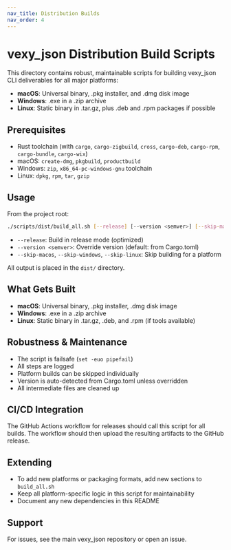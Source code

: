 ```yaml
---
nav_title: Distribution Builds
nav_order: 4
---
```


# vexy_json Distribution Build Scripts

This directory contains robust, maintainable scripts for building vexy_json CLI deliverables for all major platforms:

- **macOS**: Universal binary, .pkg installer, and .dmg disk image
- **Windows**: .exe in a .zip archive
- **Linux**: Static binary in .tar.gz, plus .deb and .rpm packages if possible

## Prerequisites

- Rust toolchain (with `cargo`, `cargo-zigbuild`, `cross`, `cargo-deb`, `cargo-rpm`, `cargo-bundle`, `cargo-wix`)
- macOS: `create-dmg`, `pkgbuild`, `productbuild`
- Windows: `zip`, `x86_64-pc-windows-gnu` toolchain
- Linux: `dpkg`, `rpm`, `tar`, `gzip`

## Usage

From the project root:

```bash
./scripts/dist/build_all.sh [--release] [--version <semver>] [--skip-macos] [--skip-windows] [--skip-linux]
```

- `--release`: Build in release mode (optimized)
- `--version <semver>`: Override version (default: from Cargo.toml)
- `--skip-macos`, `--skip-windows`, `--skip-linux`: Skip building for a platform

All output is placed in the `dist/` directory.

## What Gets Built

- **macOS**: Universal binary, .pkg installer, .dmg disk image
- **Windows**: .exe in a .zip archive
- **Linux**: Static binary in .tar.gz, .deb, and .rpm (if tools available)

## Robustness & Maintenance

- The script is failsafe (`set -euo pipefail`)
- All steps are logged
- Platform builds can be skipped individually
- Version is auto-detected from Cargo.toml unless overridden
- All intermediate files are cleaned up

## CI/CD Integration

The GitHub Actions workflow for releases should call this script for all builds. The workflow should then upload the resulting artifacts to the GitHub release.

## Extending

- To add new platforms or packaging formats, add new sections to `build_all.sh`
- Keep all platform-specific logic in this script for maintainability
- Document any new dependencies in this README

## Support

For issues, see the main vexy_json repository or open an issue.